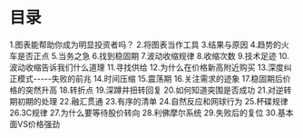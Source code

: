 # 目录
1.图表能帮助你成为明显投资者吗？
2.将图表当作工具
3.结果与原因
4.趋势的火车是否正点
5.当务之急
6.找到稳固期
7.波动收缩规律
8.收缩次数
9.技术足迹
10.波动收缩告诉我们什么道理
11.寻找供给
12.为什么在价格新高附近购买
13.深度纠正模式-----失败的前兆
14.时间压缩
15.震荡期
16.关注需求的迹象
17.稳固期后价格的突然升高
18.转折点
19.深蹲并扭转回复
20.如何知道突围是否成功
21.对逆转期初期的处理
22.融汇贯通
23.有序的清单
24.自然反应和网球行为
25.杯碟规律
26.3C规律
27.为什么要等待股价转向
28.利佛摩尔系统
29.失败后的复位
30.基本面VS价格强劲
